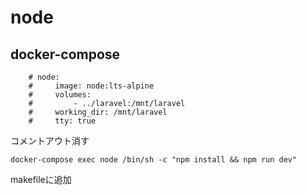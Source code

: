 # node

## docker-compose
```
    # node:
    #     image: node:lts-alpine
    #     volumes:
    #         - ../laravel:/mnt/laravel
    #     working_dir: /mnt/laravel
    #     tty: true
```
コメントアウト消す

```
docker-compose exec node /bin/sh -c "npm install && npm run dev"
```
makefileに追加